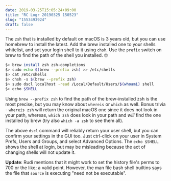 ```yaml
---
date: 2019-03-25T15:05:24+09:00
title: "RC Logr 20190325 150523"
slug: "1553493924"
draft: false
---
```


The `zsh` that is installed by default on macOS is 3 years old, but you can use homebrew to install the latest. Add the brew installed one to your shells whitelist, and set your login shell to it using `chsh`. Use the `prefix` switch on brew to find the path of the shell you installed. 🤓

```sh
$> brew install zsh zsh-completions
$> sudo echo $(brew --prefix zsh) >> /etc/shells
$> cat /etc/shells
$> chsh -s $(brew --prefix zsh)
$> sudo dscl localhost -read /Local/Default/Users/$(whoami) shell
$> echo $SHELL
```

Using `brew --prefix zsh` to find the path of the brew-installed zsh is the most precise, but you may know about `whereis` or `which` as well. Bonus trivia - `whereis zsh` will return the original macOS one since it does not look in your path, whereas, `which zsh` does look in your path and *will* find the one installed by brew (try also `which -a zsh` to see them all). 

The above `dscl` command will reliably return your user shell, but you can confirm your settings in the GUI too. Just ctrl-click on your user in System Prefs, Users and Groups, and select Advanced Options. The `echo $SHELL` shows the shell at login, but may be misleading because the act of changing shells will not update it. 

**Update**: Rudi mentions that it might work to set the history file's perms to 700 or the like; a valid point. However, the man file bash shell builtins says the file that `source` is executing "need not be executable".
